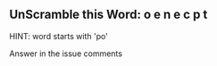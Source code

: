 UnScramble this Word: o e n e c p t
----------

HINT: word starts with 'po'

Answer in the issue comments
